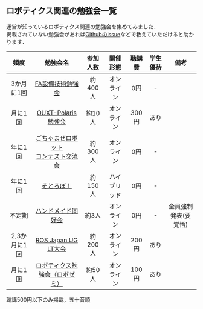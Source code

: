 ## ロボティクス関連の勉強会一覧

運営が知っているロボティクス関連の勉強会を集めてみました．  
掲載されていない勉強会があれば[Githubのissue](https://github.com/robosemi/robosemi.github.io/issues)などで教えていただけると助かります．

| 頻度 | 勉強会名 | 参加人数 | 開催形態 | 聴講費 | 学生優待 | 備考 |
| :---: | :---: | :---: | :---: | :---: |:---: |:---: |
| 3か月に1回 | [FA設備技術勉強会](https://fa-study.connpass.com/) | 約400人 | オンライン | 0円 | - |  |
| 月に1回 | [OUXT-Polaris勉強会](https://ouxt-polaris.connpass.com) | 約10人 | オンライン | 300円 | あり |  | 
| 年に1回 | [ごちゃまぜロボット<br>コンテスト交流会](https://scramble-robocon-meetup.connpass.com/) | 約300人 | オンライン | 0円 | - |  |
| 年に1回 | [そとろぼ！](https://frj.connpass.com) | 約150人 | ハイブリッド | 0円 | - |  |
| 不定期 | [ハンドメイド同好会](https://cross-progress-handmade.connpass.com/) | 約3人 | オンライン | 0円 | - | 全員強制発表(要覚悟) |
| 2,3か月に1回 | [ROS Japan UG LT大会](https://rosjp.connpass.com) | 約200人 | オンライン | 200円 | あり |  |
| 月に1回 | [ロボティクス勉強会（ロボゼミ）](https://robosemi.connpass.com) | 約50人 | オンライン | 100円 | あり |  |

聴講500円以下のみ掲載，五十音順